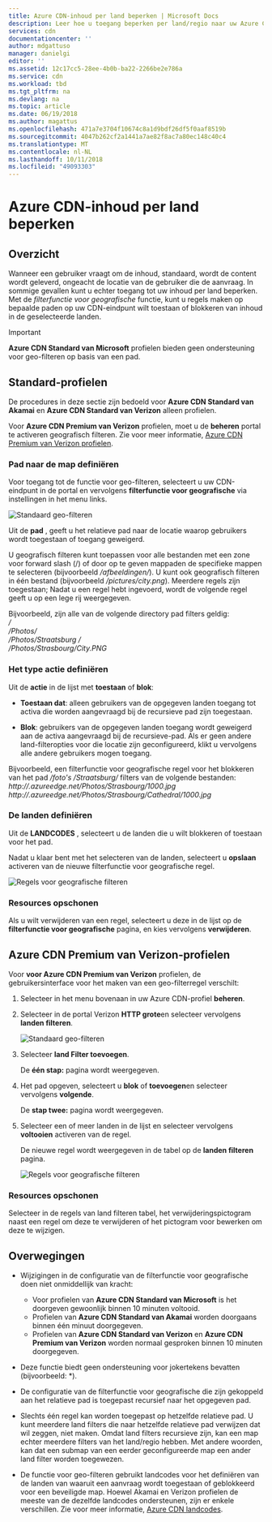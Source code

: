 ```yaml
---
title: Azure CDN-inhoud per land beperken | Microsoft Docs
description: Leer hoe u toegang beperken per land/regio naar uw Azure CDN-inhoud met behulp van de functie voor geo-filteren.
services: cdn
documentationcenter: ''
author: mdgattuso
manager: danielgi
editor: ''
ms.assetid: 12c17cc5-28ee-4b0b-ba22-2266be2e786a
ms.service: cdn
ms.workload: tbd
ms.tgt_pltfrm: na
ms.devlang: na
ms.topic: article
ms.date: 06/19/2018
ms.author: magattus
ms.openlocfilehash: 471a7e3704f10674c8a1d9bdf26df5f0aaf8519b
ms.sourcegitcommit: 4047b262cf2a1441a7ae82f8ac7a80ec148c40c4
ms.translationtype: MT
ms.contentlocale: nl-NL
ms.lasthandoff: 10/11/2018
ms.locfileid: "49093303"
---
```

# <a name="restrict-azure-cdn-content-by-country"></a>Azure CDN-inhoud per land beperken

## <a name="overview"></a>Overzicht
Wanneer een gebruiker vraagt om de inhoud, standaard, wordt de content wordt geleverd, ongeacht de locatie van de gebruiker die de aanvraag. In sommige gevallen kunt u echter toegang tot uw inhoud per land beperken. Met de *filterfunctie voor geografische* functie, kunt u regels maken op bepaalde paden op uw CDN-eindpunt wilt toestaan of blokkeren van inhoud in de geselecteerde landen.

> [!IMPORTANT]
> **Azure CDN Standard van Microsoft** profielen bieden geen ondersteuning voor geo-filteren op basis van een pad.
> 

## <a name="standard-profiles"></a>Standard-profielen
De procedures in deze sectie zijn bedoeld voor **Azure CDN Standard van Akamai** en **Azure CDN Standard van Verizon** alleen profielen. 

Voor **Azure CDN Premium van Verizon** profielen, moet u de **beheren** portal te activeren geografisch filteren. Zie voor meer informatie, [Azure CDN Premium van Verizon profielen](#azure-cdn-premium-from-verizon-profiles).

### <a name="define-the-directory-path"></a>Pad naar de map definiëren
Voor toegang tot de functie voor geo-filteren, selecteert u uw CDN-eindpunt in de portal en vervolgens **filterfunctie voor geografische** via instellingen in het menu links. 

![Standaard geo-filteren](./media/cdn-filtering/cdn-geo-filtering-standard.png)

Uit de **pad** , geeft u het relatieve pad naar de locatie waarop gebruikers wordt toegestaan of toegang geweigerd. 

U geografisch filteren kunt toepassen voor alle bestanden met een zone voor forward slash (/) of door op te geven mappaden de specifieke mappen te selecteren (bijvoorbeeld */afbeeldingen/*). U kunt ook geografisch filteren in één bestand (bijvoorbeeld */pictures/city.png*). Meerdere regels zijn toegestaan; Nadat u een regel hebt ingevoerd, wordt de volgende regel geeft u op een lege rij weergegeven.

Bijvoorbeeld, zijn alle van de volgende directory pad filters geldig:   
*/*                                 
*/Photos/*     
*/Photos/Straatsburg /*     
*/Photos/Strasbourg/City.PNG*

### <a name="define-the-type-of-action"></a>Het type actie definiëren

Uit de **actie** in de lijst met **toestaan** of **blok**: 

- **Toestaan dat**: alleen gebruikers van de opgegeven landen toegang tot activa die worden aangevraagd bij de recursieve pad zijn toegestaan.

- **Blok**: gebruikers van de opgegeven landen toegang wordt geweigerd aan de activa aangevraagd bij de recursieve-pad. Als er geen andere land-filteropties voor die locatie zijn geconfigureerd, klikt u vervolgens alle andere gebruikers mogen toegang.

Bijvoorbeeld, een filterfunctie voor geografische regel voor het blokkeren van het pad */foto's /Straatsburg/* filters van de volgende bestanden:     
*http://<endpoint>.azureedge.net/Photos/Strasbourg/1000.jpg*
*http://<endpoint>.azureedge.net/Photos/Strasbourg/Cathedral/1000.jpg*

### <a name="define-the-countries"></a>De landen definiëren
Uit de **LANDCODES** , selecteert u de landen die u wilt blokkeren of toestaan voor het pad. 

Nadat u klaar bent met het selecteren van de landen, selecteert u **opslaan** activeren van de nieuwe filterfunctie voor geografische regel. 

![Regels voor geografische filteren](./media/cdn-filtering/cdn-geo-filtering-rules.png)

### <a name="clean-up-resources"></a>Resources opschonen
Als u wilt verwijderen van een regel, selecteert u deze in de lijst op de **filterfunctie voor geografische** pagina, en kies vervolgens **verwijderen**.

## <a name="azure-cdn-premium-from-verizon-profiles"></a>Azure CDN Premium van Verizon-profielen
Voor **voor Azure CDN Premium van Verizon** profielen, de gebruikersinterface voor het maken van een geo-filterregel verschilt:

1. Selecteer in het menu bovenaan in uw Azure CDN-profiel **beheren**.

2. Selecteer in de portal Verizon **HTTP grote**en selecteer vervolgens **landen filteren**.

    ![Standaard geo-filteren](./media/cdn-filtering/cdn-geo-filtering-premium.png)

3. Selecteer **land Filter toevoegen**.

    De **één stap:** pagina wordt weergegeven.

4. Het pad opgeven, selecteert u **blok** of **toevoegen**en selecteer vervolgens **volgende**.

    De **stap twee:** pagina wordt weergegeven. 

5. Selecteer een of meer landen in de lijst en selecteer vervolgens **voltooien** activeren van de regel. 
    
    De nieuwe regel wordt weergegeven in de tabel op de **landen filteren** pagina.

    ![Regels voor geografische filteren](./media/cdn-filtering/cdn-geo-filtering-premium-rules.png)

### <a name="clean-up-resources"></a>Resources opschonen
Selecteer in de regels van land filteren tabel, het verwijderingspictogram naast een regel om deze te verwijderen of het pictogram voor bewerken om deze te wijzigen.

## <a name="considerations"></a>Overwegingen
* Wijzigingen in de configuratie van de filterfunctie voor geografische doen niet onmiddellijk van kracht:
   * Voor profielen van **Azure CDN Standard van Microsoft** is het doorgeven gewoonlijk binnen 10 minuten voltooid. 
   * Profielen van **Azure CDN Standard van Akamai** worden doorgaans binnen één minuut doorgegeven. 
   * Profielen van **Azure CDN Standard van Verizon** en **Azure CDN Premium van Verizon** worden normaal gesproken binnen 10 minuten doorgegeven. 
 
* Deze functie biedt geen ondersteuning voor jokertekens bevatten (bijvoorbeeld: *).

* De configuratie van de filterfunctie voor geografische die zijn gekoppeld aan het relatieve pad is toegepast recursief naar het opgegeven pad.

* Slechts één regel kan worden toegepast op hetzelfde relatieve pad. U kunt meerdere land filters die naar hetzelfde relatieve pad verwijzen dat wil zeggen, niet maken. Omdat land filters recursieve zijn, kan een map echter meerdere filters van het land/regio hebben. Met andere woorden, kan dat een submap van een eerder geconfigureerde map een ander land filter worden toegewezen.

* De functie voor geo-filteren gebruikt landcodes voor het definiëren van de landen van waaruit een aanvraag wordt toegestaan of geblokkeerd voor een beveiligde map. Hoewel Akamai en Verizon profielen de meeste van de dezelfde landcodes ondersteunen, zijn er enkele verschillen. Zie voor meer informatie, [Azure CDN landcodes](https://msdn.microsoft.com/library/mt761717.aspx). 


